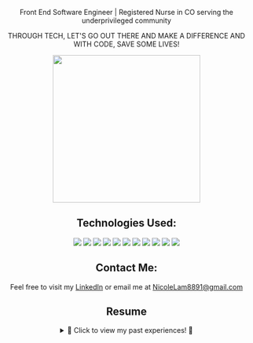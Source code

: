 <div align="center">
 <p align="center">Front End Software Engineer | Registered Nurse in CO serving the underprivileged community </p>
 <p align="center">  THROUGH TECH, LET'S GO OUT THERE AND  MAKE A DIFFERENCE AND WITH CODE, SAVE SOME LIVES! </p>
  <div align="center"> 
    <img src="https://blog.lantum.com/hubfs/Blog%20headers/dev-blog.png" height="300px">
   </div>

 <div align="center">



  ##  Technologies Used: 
  
  <img src="https://img.shields.io/badge/React-20232A?style=for-the-badge&logo=react&logoColor=61DAFB" />
  <img src="https://img.shields.io/badge/JavaScript-323330?style=for-the-badge&logo=javascript&logoColor=F7DF1E" /> 
  <img src="https://img.shields.io/badge/HTML5-E34F26?style=for-the-badge&logo=html5&logoColor=white" />
  <img src="https://img.shields.io/badge/CSS3-1572B6?style=for-the-badge&logo=css3&logoColor=white" /> 
  <img src="https://img.shields.io/badge/-cypress-%23E5E5E5?style=for-the-badge&logo=cypress&logoColor=058a5e" /> 
  <img src="https://img.shields.io/badge/-mocha-%238D6748?style=for-the-badge&logo=mocha&logoColor=white" />
  <img src="https://img.shields.io/badge/chai-A30701?style=for-the-badge&logo=chai&logoColor=white" />
  <img src="https://img.shields.io/badge/Heroku-430098?style=for-the-badge&logo=heroku&logoColor=white" />
  <img src="https://img.shields.io/badge/Slack-4A154B?style=for-the-badge&logo=slack&logoColor=white" />
  <img src="https://img.shields.io/badge/Markdown-000000?style=for-the-badge&logo=markdown&logoColor=white" /> 
  <img src="https://img.shields.io/badge/Visual_Studio_Code-0078D4?style=for-the-badge&logo=visual%20studio%20code&logoColor=white" /> 

  <br>

 </div>

## Contact Me: 
 Feel free to visit my [LinkedIn](https://www.linkedin.com/in/ngoc-lam-b9628a206/) or email me at [NicoleLam8891@gmail.com](mailto:nicolelam8891@gmail.com) 


 ##  Resume 
 <details>
   <summary>📖 Click to view my past experiences! 📖</summary>

 <div align="left"> 

 ## Education

 - 📖 **Turing School of Software & Design**\
 💻 **Front End Software Development**\
 📆 July 3rd, 2023 - current. Anticipated graduation January 2024. 

 <img align="center" src="https://img.shields.io/badge/JavaScript-F7DF1E?style=for-the-badge&logo=javascript&logoColor=black" />
 <img align="center" src="https://img.shields.io/badge/CSS3-1572B6?style=for-the-badge&logo=css3&logoColor=white" />
 <img align="center" src="https://img.shields.io/badge/HTML5-E34F26?style=for-the-badge&logo=html5&logoColor=white" />
 <img align="center" src="https://img.shields.io/badge/Sass-CC6699?style=for-the-badge&logo=sass&logoColor=white" />
 <img align="center" src="https://img.shields.io/badge/TypeScript-007ACC?style=for-the-badge&logo=typescript&logoColor=white" />
 <img align="center" src="https://img.shields.io/badge/React-20232A?style=for-the-badge&logo=react&logoColor=61DAFB" />
 <img align="center" src="https://img.shields.io/badge/Slack-4A154B?style=for-the-badge&logo=slack&logoColor=white" />

 <p></p>

 - 📖 **University of California, Berkeley & Regis University **\
 📖 ** Bachelor of Arts **\
 🩺 ** Bachelor of Science in Nursing **\

 ## Experience

 - 👩🏻‍💻 **Registered Nurse** - Frederico Pena Clinic, Denver Health Clinic in Denver, CO\
 🩺 **Family Medicine Clinic**\
 👩🏻‍💻 **Experience with Outpatient EPIC**\
 📆 Jan 2023 - Current

 - 👩🏻‍💻 **Registered Nurse** - Speciality Clinic, Denver Health Hospital in Denver, CO\
  🩺 **Ears, Nose and Throat**\
 👩🏻‍💻 **Outpatient EPIC champion**\
 📆 April 2021- October 2022

 - 👩🏻‍💻 **Registered Nurse** - St. Anthony's Hospital in Lakewood, CO\
 👩🏻‍💻 **Neuro & Ortho Trauma**\
 👩🏻‍💻 **Experience with inpatient EPIC**\
 📆 Feb 2020 - April 2021

 - 👩🏻‍💻 **Canyon Point Oral Surgery** - Golden, CO\
 🩺 **Surgical Assistant & Sterile Technician**\
 📆 March 2017 - October 2018

  - 👩🏻‍💻 **Walgreens Pharmacy** - Golden, CO\
 🩺 **Pharmacy Technician**\
 📆 January 2015 - July 2016

  - 👩🏻‍💻 **Optimal Home Care** - Denver, CO\
 🩺 **Certified Nurse Aide**\
 📆 January 2014 - January 2015


 ## Volunteer
  👩🏻‍💻 **Church of All Saints Annual Fundraising Event** - Denver, CO\
  📆 2015 - Current (yearly event)
  
  👩🏻‍💻 **St Anthony’s Central Hospital & Santa Clara Medical Center** - CA & CO\
  📆 3 years worth of weekly volunteering at the hospital 

  👩🏻‍💻 **Asian American Association, Berkeley California** - CA\
  📖 **Advocate and unite the Asian American community, develop proactive measures through social and educational awareness, in addition to educating lower-income communities regarding the importance of higher education
**\
  📆 2 years' worth of volunteering work

  👩🏻‍💻 **Advanced Surgical Associates** - CA \
  📆 1 year's worth of weekly volunteering at the clinic
  📖 ** Prepare pre and post-operational packets and insurance for all patients, observed laparoscopic surgery, assisted with office-related tasks, and communicated and worked alongside the patients, doctors, and workers fluently in Vietnamese
**\

   👩🏻‍💻 **Volunteer Health Interpreters Organization** - CA \
  📆 2 years worth of volunteering in Berkeley and Oakland, CA
  📖 **Strived to eliminate language barriers in healthcare settings by translating to the underserved, limited English proficient communities. Presented presentations to the elderly Vietnamese community regarding the issues of Hepatitis B in San Francisco & Oakland, California**\

 </div>

</div>

